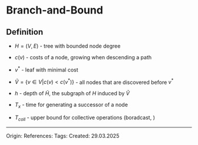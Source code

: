 # Branch-and-Bound

## Definition

- $H = (V, E)$ - tree with bounded node degree
- $c(v)$ - costs of a node, growing when descending a path
- $v^*$ - leaf with minimal cost
- $\widetilde{V} = \{v \in V | c(v) < c(v^*)\}$ - all nodes that are discovered before $v^*$
- $h$ - depth of $\widetilde{H}$, the subgraph of $H$ induced by $\widetilde{V}$ 

- $T_x$ - time for generating a successor of a node
- $T_{coll}$ - upper bound for collective operations (boradcast, )

---

Origin: 
References: 
Tags: 
Created: 29.03.2025

